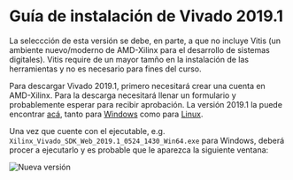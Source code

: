 # Guía de instalación de Vivado 2019.1

La seleccción de esta versión se debe, en parte, a que no incluye Vitis (un ambiente nuevo/moderno de AMD-Xilinx para el desarrollo de sistemas digitales). Vitis require de un mayor tamño en la instalación de las herramientas y no es necesario para fines del curso.

Para descargar Vivado 2019.1, primero necesitará crear una cuenta en AMD-Xilinx. Para la descarga necesitará llenar un formulario y probablemente esperar para recibir aprobación. La versión 2019.1 la puede encontrar [acá](https://www.xilinx.com/support/download/index.html/content/xilinx/en/downloadNav/vivado-design-tools/archive.html), tanto para [Windows](https://www.xilinx.com/member/forms/download/xef-vivado.html?filename=Xilinx_Vivado_SDK_Web_2019.1_0524_1430_Win64.exe) como para [Linux](https://www.xilinx.com/member/forms/download/xef-vivado.html?filename=Xilinx_Vivado_SDK_Web_2019.1_0524_1430_Lin64.bin).

Una vez que cuente con el ejecutable, e.g. `Xilinx_Vivado_SDK_Web_2019.1_0524_1430_Win64.exe` para Windows, deberá procer a ejecutarlo y es probable que le aparezca la siguiente ventana:

![Nueva versión](new_version.png)




